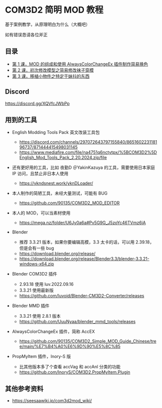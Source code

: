 # COM3D2 简明 MOD 教程

基于案例教学，从原理明白为什么（大概吧）



如有错误恳请各位斧正

## 目录

 - [第 1 课，MOD 的组成和使用 AlwaysColorChangeEx 插件制作简易换色](https://github.com/90135/COM3D2_Simple_MOD_Guide_Chinese/blob/main/%E7%AC%AC1%E8%AF%BE--MOD%E7%9A%84%E7%BB%84%E6%88%90%E5%92%8C%E4%BD%BF%E7%94%A8AccEX%E6%8F%92%E4%BB%B6%E5%88%B6%E4%BD%9C%E7%AE%80%E6%98%93%E6%8D%A2%E8%89%B2.md)
 - [第 2 课，初次修改模型之简易修改袜子穿模](https://github.com/90135/COM3D2_Simple_MOD_Guide_Chinese/blob/main/%E7%AC%AC2%E8%AF%BE--%E5%88%9D%E6%AC%A1%E4%BF%AE%E6%94%B9%E6%A8%A1%E5%9E%8B%E4%B9%8B%E7%AE%80%E6%98%93%E4%BF%AE%E6%94%B9%E8%A2%9C%E5%AD%90%E7%A9%BF%E6%A8%A1.md)
 - [第 3 课，移植小物件之特定于妹抖的东西](https://github.com/90135/COM3D2_Simple_MOD_Guide_Chinese/blob/main/%E7%AC%AC3%E8%AF%BE--%E7%A7%BB%E6%A4%8D%E5%B0%8F%E7%89%A9%E4%BB%B6%E4%B9%8B%E7%89%B9%E5%AE%9A%E4%BA%8E%E5%A6%B9%E6%8A%96%E7%9A%84%E4%B8%9C%E8%A5%BF.md)

## Discord

https://discord.gg/XQVfcJWbPp

## 用到的工具

 - English Modding Tools Pack 英文改装工具包
   - https://discord.com/channels/297072643797155840/865160223118196737/871444415498031145
   - https://www.mediafire.com/file/na4751q6nctytpx/%5BCOM3D2%5DEnglish_Mod_Tools_Pack_2.20.2024.zip/file
  
 - 还有更好用的工具，比如 夜勤D ＠YakinKazuya 的工具，需要使用日本家庭 IP 访问，且禁止非日本人使用
   - https://ykndsnest.work/yknDLoader/
  
 - 本人制作的简陋工具，未经大量测试，可能有 BUG
   - https://github.com/90135/COM3D2_MOD_EDITOR
  
 - 本人的 MOD，可以当素材使用
   - https://mega.nz/folder/U6Jy0a6a#Pv5G9G_J5zoYc46TVmz6iA
  
 - Blender
   - 推荐 3.3.21 版本，如果你要编辑高模，3.3 太卡的话，可以用 2.39.18，但是会有一些 bug
   - https://download.blender.org/release/
   - https://download.blender.org/release/Blender3.3/blender-3.3.21-windows-x64.zip
  
 - Blender COM3D2 插件
   - 2.93.18 使用 luv.2022.09.16
   - 3.3.21 使用最新版
   - https://github.com/luvoid/Blender-CM3D2-Converter/releases

 - Blender MMD 插件
   - 3.3.21 使用 2.8.1 版本
   - https://github.com/UuuNyaa/blender_mmd_tools/releases
  
 - AlwaysColorChangeEx 插件，简称 AccEX
   - https://github.com/90135/COM3D2_Simple_MOD_Guide_Chinese/tree/main/%E7%B4%A0%E6%9D%90%E5%8C%85

 - PropMyItem 插件，Inory-S 版
   - 比其他版本多了个查看 accVag 和 accAnl 分类的功能
   - https://github.com/InoryS/COM3D2.PropMyItem.Plugin


## 其他参考资料
 - https://seesaawiki.jp/com3d2mod_wiki/


